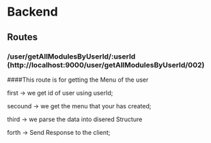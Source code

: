 # Backend
  ## Routes
  ### /user/getAllModulesByUserId/:userId (http://localhost:9000/user/getAllModulesByUserId/002)
  ####This route is for getting the Menu of the user
  <p>first -> we get id of user using userId;</p>
  <p> secound -> we get the menu that your has created;</p>
  <p>third -> we parse the data into disered Structure </p>
  <p>forth -> Send Response to the client;</p>
